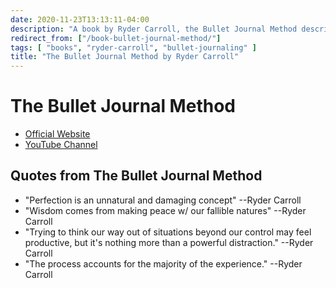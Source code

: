 ```yaml
---
date: 2020-11-23T13:13:11-04:00
description: "A book by Ryder Carroll, the Bullet Journal Method describes an approach to life management through journals"
redirect_from: ["/book-bullet-journal-method/"]
tags: [ "books", "ryder-carroll", "bullet-journaling" ]
title: "The Bullet Journal Method by Ryder Carroll"
---
```


# The Bullet Journal Method

* [Official Website](https://bulletjournal.com/pages/book)
* [YouTube Channel](https://www.youtube.com/bulletjournal)

## Quotes from The Bullet Journal Method

* "Perfection is an unnatural and damaging concept" --Ryder Carroll
* "Wisdom comes from making peace w/ our fallible natures" --Ryder Carroll
* "Trying to think our way out of situations beyond our control may feel productive, but it's nothing more than a powerful distraction." --Ryder Carroll
* "The process accounts for the majority of the experience." --Ryder Carroll
